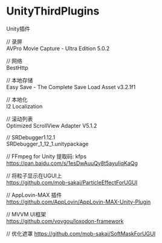 # UnityThirdPlugins
Unity插件

// 录屏  
AVPro Movie Capture - Ultra Edition 5.0.2

// 网络  
BestHttp

// 本地存储  
Easy Save - The Complete Save Load Asset v3.2.1f1

// 本地化  
I2 Localization

// 滚动列表  
Optimized ScrollView Adapter V5.1.2

// SRDebugger1.12.1  
SRDebugger_1_12_1.unitypackage

// FFmpeg for Unity  提取码: kfps  
https://pan.baidu.com/s/1esDwAuuQy8t5ayuIiqKaQg

// 将粒子显示在UGUI上  
https://github.com/mob-sakai/ParticleEffectForUGUI

// AppLovin-MAX 插件  
https://github.com/AppLovin/AppLovin-MAX-Unity-Plugin

// MVVM UI框架  
https://github.com/vovgou/loxodon-framework

// 优化遮罩
https://github.com/mob-sakai/SoftMaskForUGUI
